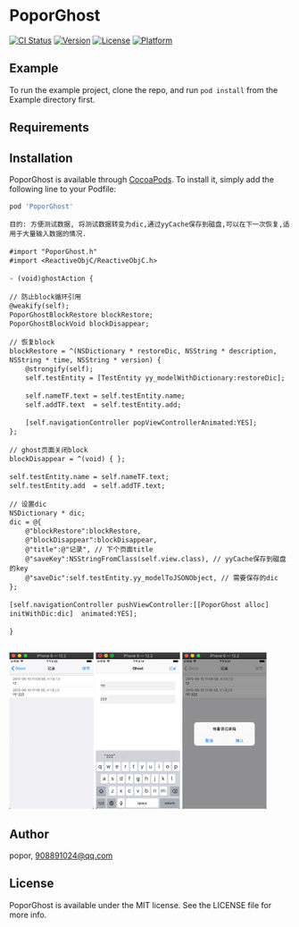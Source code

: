 # PoporGhost

[![CI Status](https://img.shields.io/travis/popor/PoporGhost.svg?style=flat)](https://travis-ci.org/popor/PoporGhost)
[![Version](https://img.shields.io/cocoapods/v/PoporGhost.svg?style=flat)](https://cocoapods.org/pods/PoporGhost)
[![License](https://img.shields.io/cocoapods/l/PoporGhost.svg?style=flat)](https://cocoapods.org/pods/PoporGhost)
[![Platform](https://img.shields.io/cocoapods/p/PoporGhost.svg?style=flat)](https://cocoapods.org/pods/PoporGhost)

## Example

To run the example project, clone the repo, and run `pod install` from the Example directory first.

## Requirements

## Installation

PoporGhost is available through [CocoaPods](https://cocoapods.org). To install
it, simply add the following line to your Podfile:

```ruby
pod 'PoporGhost'
```

```
目的: 方便测试数据, 将测试数据转变为dic,通过yyCache保存到磁盘,可以在下一次恢复,适用于大量输入数据的情况.

#import "PoporGhost.h"
#import <ReactiveObjC/ReactiveObjC.h>

- (void)ghostAction {

// 防止block循环引用
@weakify(self);
PoporGhostBlockRestore blockRestore;
PoporGhostBlockVoid blockDisappear;

// 恢复block
blockRestore = ^(NSDictionary * restoreDic, NSString * description, NSString * time, NSString * version) {
	@strongify(self);
	self.testEntity = [TestEntity yy_modelWithDictionary:restoreDic];

	self.nameTF.text = self.testEntity.name;
	self.addTF.text  = self.testEntity.add;

	[self.navigationController popViewControllerAnimated:YES];
};

// ghost页面关闭block
blockDisappear = ^(void) { };

self.testEntity.name = self.nameTF.text;
self.testEntity.add  = self.addTF.text;

// 设置dic
NSDictionary * dic;
dic = @{
	@"blockRestore":blockRestore,
	@"blockDisappear":blockDisappear,
	@"title":@"记录", // 下个页面title
	@"saveKey":NSStringFromClass(self.view.class), // yyCache保存到磁盘的key
	@"saveDic":self.testEntity.yy_modelToJSONObject, // 需要保存的dic
};

[self.navigationController pushViewController:[[PoporGhost alloc] initWithDic:dic]  animated:YES];

}


```

<p>
<img src="https://github.com/popor/PoporGhost/blob/master/Example/Classes/image/screen1.png" width="30%" height="30%">
<img src="https://github.com/popor/PoporGhost/blob/master/Example/Classes/image/screen2.png" width="30%" height="30%">
<img src="https://github.com/popor/PoporGhost/blob/master/Example/Classes/image/screen3.png" width="30%" height="30%">

</p>

## Author

popor, 908891024@qq.com

## License

PoporGhost is available under the MIT license. See the LICENSE file for more info.
